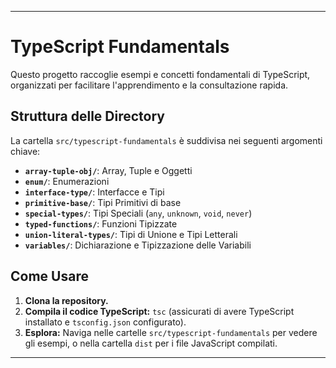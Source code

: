 
---

# TypeScript Fundamentals

Questo progetto raccoglie esempi e concetti fondamentali di TypeScript, organizzati per facilitare l'apprendimento e la consultazione rapida.

## Struttura delle Directory

La cartella `src/typescript-fundamentals` è suddivisa nei seguenti argomenti chiave:

* **`array-tuple-obj/`**: Array, Tuple e Oggetti
* **`enum/`**: Enumerazioni
* **`interface-type/`**: Interfacce e Tipi
* **`primitive-base/`**: Tipi Primitivi di base
* **`special-types/`**: Tipi Speciali (`any`, `unknown`, `void`, `never`)
* **`typed-functions/`**: Funzioni Tipizzate
* **`union-literal-types/`**: Tipi di Unione e Tipi Letterali
* **`variables/`**: Dichiarazione e Tipizzazione delle Variabili

## Come Usare

1.  **Clona la repository.**
2.  **Compila il codice TypeScript:** `tsc` (assicurati di avere TypeScript installato e `tsconfig.json` configurato).
3.  **Esplora:** Naviga nelle cartelle `src/typescript-fundamentals` per vedere gli esempi, o nella cartella `dist` per i file JavaScript compilati.

---